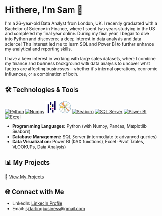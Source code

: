 
# Hi there, I'm Sam 👋

I'm a 26-year-old Data Analyst from London, UK. I recently graduated with a Bachelor of Science in Finance, where I spent two years studying in the US and completed my final year online. During my final year, I began to dive into Python and discovered a deep interest in data analysis and data science! This interest led me to learn SQL and Power BI to further enhance my analytical and reporting skills.

I have a keen interest in working with large sales datasets, where I combine my finance and business background with data analysis to uncover what factors are affecting businesses—whether it's internal operations, economic influences, or a combination of both.

## 🛠️ Technologies & Tools

<p align="left">
  <a href="https://www.python.org/" target="_blank"><img src="https://img.icons8.com/color/48/000000/python.png" alt="Python" width="40" height="40"/></a>
  <a href="https://numpy.org/" target="_blank"><img src="https://img.icons8.com/color/48/000000/numpy.png" alt="Numpy" width="40" height="40"/></a>
  <a href="https://pandas.pydata.org/" target="_blank"><img src="https://raw.githubusercontent.com/devicons/devicon/master/icons/pandas/pandas-original.svg" alt="Pandas" width="40" height="40"/></a>
  <a href="https://matplotlib.org/" target="_blank"><img src="https://raw.githubusercontent.com/devicons/devicon/master/icons/matplotlib/matplotlib-original.svg" alt="Matplotlib" width="40" height="40"/></a>
  <a href="https://seaborn.pydata.org/" target="_blank"><img src="https://seaborn.pydata.org/_static/logo-wide-lightbg.svg" alt="Seaborn" width="40" height="40"/></a>
  <a href="https://www.microsoft.com/en-us/sql-server/sql-server-downloads" target="_blank"><img src="https://img.icons8.com/color/48/000000/microsoft-sql-server.png" alt="SQL Server" width="40" height="40"/></a>
  <a href="https://powerbi.microsoft.com/" target="_blank"><img src="https://raw.githubusercontent.com/microsoft/PowerBI-Icons/main/SVG/Power-BI.svg" alt="Power BI" width="40" height="40"/></a>
  <a href="https://www.microsoft.com/en-us/microsoft-365/excel" target="_blank"><img src="https://upload.wikimedia.org/wikipedia/commons/7/7f/Microsoft_Office_Excel_%282018%E2%80%93present%29.svg" alt="Excel" width="40" height="40"/></a>
</p>

- **Programming Languages:** Python (with Numpy, Pandas, Matplotlib, Seaborn)
- **Database Management:** SQL Server (intermediate to advanced queries)
- **Data Visualization:** Power BI (DAX functions), Excel (Pivot Tables, VLOOKUPs, Data Analysis)

## 📊 My Projects

🔗 [View My Projects](https://github.com/SDarling97/portfolio)

## 🌐 Connect with Me

- LinkedIn: [LinkedIn Profile](https://www.linkedin.com/in/samuel-darling-84586b15b/)
- Email: sjdarlingbusiness@gmail.com
